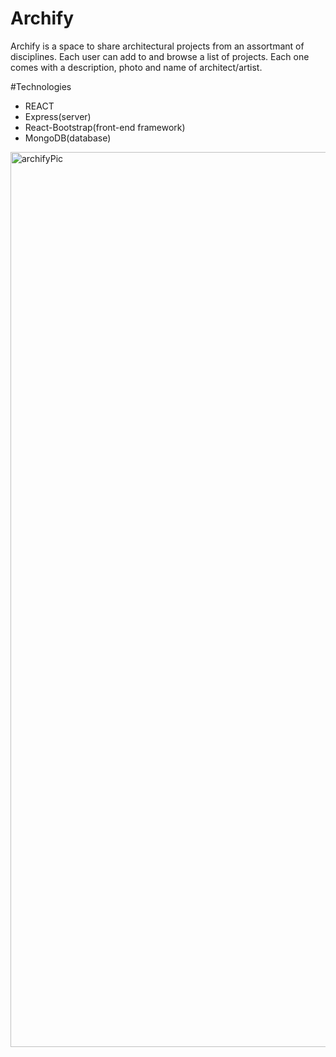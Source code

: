 # Archify

Archify is a space to share architectural projects from an assortmant of disciplines. Each user can add to and browse a list of projects. Each one comes
with a description, photo and name of architect/artist.

#Technologies
- REACT
- Express(server)
- React-Bootstrap(front-end framework)
- MongoDB(database)

<img width="1432" alt="archifyPic" src="https://user-images.githubusercontent.com/73620531/156236202-c2013a65-fbd5-4122-bc90-8ae1fa08076b.png">
